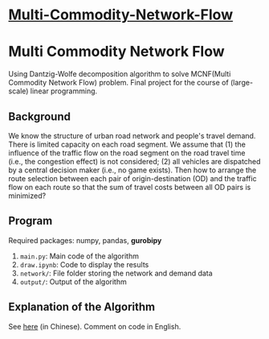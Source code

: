 # [Multi-Commodity-Network-Flow](https://github.com/yuzhenfeng2002/Multi-Commodity-Network-Flow)

# Multi Commodity Network Flow

Using Dantzig-Wolfe decomposition algorithm to solve MCNF(Multi Commodity Network Flow) problem. Final project for the course of (large-scale) linear programming.

## Background

We know the structure of urban road network and people's travel demand. There is limited capacity on each road segment. We assume that (1) the influence of the traffic flow on the road segment on the road travel time (i.e., the congestion effect) is not considered; (2) all vehicles are dispatched by a central decision maker (i.e., no game exists). Then how to arrange the route selection between each pair of origin-destination (OD) and the traffic flow on each route so that the sum of travel costs between all OD pairs is minimized?

## Program

Required packages: numpy, pandas, **gurobipy**

1. `main.py`: Main code of the algorithm
2. `draw.ipynb`: Code to display the results
3. `network/`: File folder storing the network and demand data
4. `output/`: Output of the algorithm

## Explanation of the Algorithm

See [here](0106_Opt_Final.pdf) (in Chinese). Comment on code in English.
